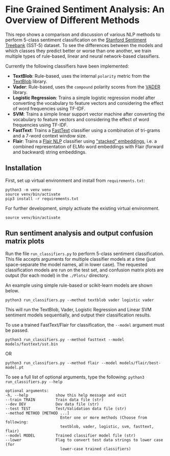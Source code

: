 # Fine Grained Sentiment Analysis: An Overview of Different Methods
This repo shows a comparison and discussion of various NLP methods to perform 5-class sentiment classification on the  [Stanford Sentiment Treebank](https://nlp.stanford.edu/sentiment/) (SST-5) dataset. To see the differences between the models and which classes they predict better or worse than one another, we train multiple types of rule-based, linear and neural network-based classifiers.

Currently the following classifiers have been implemented:
 - **TextBlob**: Rule-based, uses the internal `polarity` metric from the [TextBlob](https://textblob.readthedocs.io/en/dev/) library.
 - **Vader**: Rule-based, uses the `compound` polarity scores from the [VADER](https://www.nltk.org/_modules/nltk/sentiment/vader.html) library.
 - **Logistic Regression**: Trains a simple logistic regression model after converting the vocabulary to feature vectors and considering the effect of word frequencies using TF-IDF.
 - **SVM**: Trains a simple linear  support vector machine after converting the vocabulary to feature vectors and considering the effect of word frequencies using TF-IDF.
 - **FastText**: Trains a [FastText](https://fasttext.cc/docs/en/supervised-tutorial.html) classifier using a combination of tri-grams and a 7-word context window size.
 - **Flair**: Trains a [Flair NLP](https://github.com/zalandoresearch/flair) classifier using ["stacked" embeddings](https://github.com/zalandoresearch/flair/blob/master/resources/docs/TUTORIAL_7_TRAINING_A_MODEL.md), i.e. a combined representation of ELMo word embeddings with Flair (forward and backward) string embeddings.  

## Installation

First, set up virtual environment and install from ```requirements.txt```:

    python3 -m venv venv
    source venv/bin/activate
    pip3 install -r requirements.txt

For further development, simply activate the existing virtual environment.

    source venv/bin/activate


## Run sentiment analysis and output confusion matrix plots
 
Run the file ```run_classifiers.py``` to perform 5-class sentiment classification. This file accepts arguments for multiple classifier models at a time (just space-separate the model names, all in lower case). The requested classification models are run on the test set, and confusion matrix plots are output (for each model) in the `./Plots/` directory.

An example using simple rule-based or scikit-learn models are shown below.
 
    python3 run_classifiers.py --method textblob vader logistic vader

This will run the TextBlob, Vader, Logistic Regression and Linear SVM sentiment models sequentially, and output their classification results. 

To use a trained FastText/Flair for classification, the `--model` argument must be passed.

    python3 run_classifiers.py --method fasttext --model models/fasttext/sst.bin

OR 

    python3 run_classifiers.py --method flair --model models/flair/best-model.pt

    
To see a full list of optional arguments, type the following:  ```python3 run_classifiers.py --help```

    optional arguments:
    -h, --help            show this help message and exit
    --train TRAIN         Train data file (str)
    --dev DEV             Dev data file (str)
    --test TEST           Test/Validation data file (str)
    --method METHOD [METHOD ...]
                            Enter one or more methods (Choose from following:
                            textblob, vader, logistic, svm, fasttext, flair)
    --model MODEL         Trained classifier model file (str)
    --lower               Flag to convert test data strings to lower case (for
                            lower-case trained classifiers)


